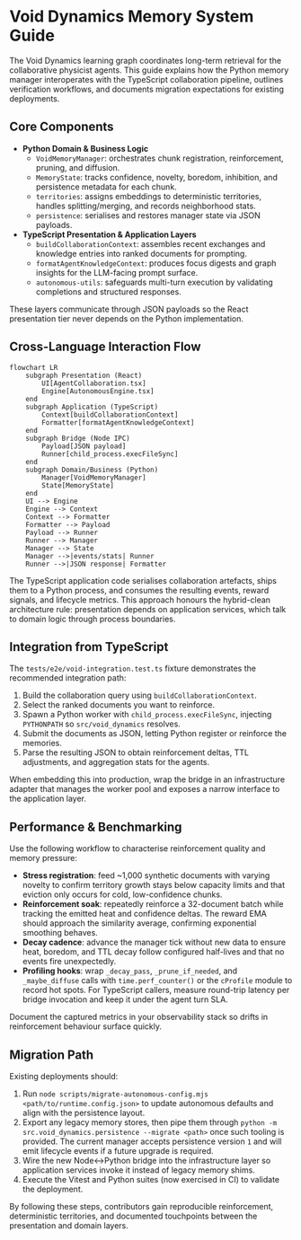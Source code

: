 # Void Dynamics Memory System Guide

The Void Dynamics learning graph coordinates long-term retrieval for the collaborative physicist agents. This guide explains
how the Python memory manager interoperates with the TypeScript collaboration pipeline, outlines verification workflows, and
documents migration expectations for existing deployments.

## Core Components

- **Python Domain & Business Logic**
  - `VoidMemoryManager`: orchestrates chunk registration, reinforcement, pruning, and diffusion.
  - `MemoryState`: tracks confidence, novelty, boredom, inhibition, and persistence metadata for each chunk.
  - `territories`: assigns embeddings to deterministic territories, handles splitting/merging, and records neighborhood stats.
  - `persistence`: serialises and restores manager state via JSON payloads.
- **TypeScript Presentation & Application Layers**
  - `buildCollaborationContext`: assembles recent exchanges and knowledge entries into ranked documents for prompting.
  - `formatAgentKnowledgeContext`: produces focus digests and graph insights for the LLM-facing prompt surface.
  - `autonomous-utils`: safeguards multi-turn execution by validating completions and structured responses.

These layers communicate through JSON payloads so the React presentation tier never depends on the Python implementation.

## Cross-Language Interaction Flow

```mermaid
flowchart LR
    subgraph Presentation (React)
        UI[AgentCollaboration.tsx]
        Engine[AutonomousEngine.tsx]
    end
    subgraph Application (TypeScript)
        Context[buildCollaborationContext]
        Formatter[formatAgentKnowledgeContext]
    end
    subgraph Bridge (Node IPC)
        Payload[JSON payload]
        Runner[child_process.execFileSync]
    end
    subgraph Domain/Business (Python)
        Manager[VoidMemoryManager]
        State[MemoryState]
    end
    UI --> Engine
    Engine --> Context
    Context --> Formatter
    Formatter --> Payload
    Payload --> Runner
    Runner --> Manager
    Manager --> State
    Manager -->|events/stats| Runner
    Runner -->|JSON response| Formatter
```

The TypeScript application code serialises collaboration artefacts, ships them to a Python process, and consumes the resulting
events, reward signals, and lifecycle metrics. This approach honours the hybrid-clean architecture rule: presentation depends on
application services, which talk to domain logic through process boundaries.

## Integration from TypeScript

The `tests/e2e/void-integration.test.ts` fixture demonstrates the recommended integration path:

1. Build the collaboration query using `buildCollaborationContext`.
2. Select the ranked documents you want to reinforce.
3. Spawn a Python worker with `child_process.execFileSync`, injecting `PYTHONPATH` so `src/void_dynamics` resolves.
4. Submit the documents as JSON, letting Python register or reinforce the memories.
5. Parse the resulting JSON to obtain reinforcement deltas, TTL adjustments, and aggregation stats for the agents.

When embedding this into production, wrap the bridge in an infrastructure adapter that manages the worker pool and exposes a
narrow interface to the application layer.

## Performance & Benchmarking

Use the following workflow to characterise reinforcement quality and memory pressure:

- **Stress registration**: feed ~1,000 synthetic documents with varying novelty to confirm territory growth stays below
  capacity limits and that eviction only occurs for cold, low-confidence chunks.
- **Reinforcement soak**: repeatedly reinforce a 32-document batch while tracking the emitted heat and confidence deltas. The
  reward EMA should approach the similarity average, confirming exponential smoothing behaves.
- **Decay cadence**: advance the manager tick without new data to ensure heat, boredom, and TTL decay follow configured
  half-lives and that no events fire unexpectedly.
- **Profiling hooks**: wrap `_decay_pass`, `_prune_if_needed`, and `_maybe_diffuse` calls with `time.perf_counter()` or the
  `cProfile` module to record hot spots. For TypeScript callers, measure round-trip latency per bridge invocation and keep it
  under the agent turn SLA.

Document the captured metrics in your observability stack so drifts in reinforcement behaviour surface quickly.

## Migration Path

Existing deployments should:

1. Run `node scripts/migrate-autonomous-config.mjs <path/to/runtime.config.json>` to update autonomous defaults and align with
   the persistence layout.
2. Export any legacy memory stores, then pipe them through `python -m src.void_dynamics.persistence --migrate <path>` once such
   tooling is provided. The current manager accepts persistence version `1` and will emit lifecycle events if a future upgrade is
   required.
3. Wire the new Node↔Python bridge into the infrastructure layer so application services invoke it instead of legacy memory
   shims.
4. Execute the Vitest and Python suites (now exercised in CI) to validate the deployment.

By following these steps, contributors gain reproducible reinforcement, deterministic territories, and documented touchpoints
between the presentation and domain layers.
